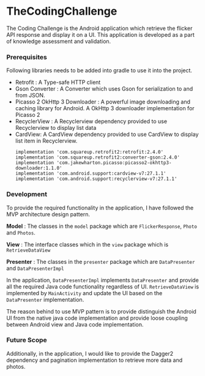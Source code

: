 # TheCodingChallenge
The Coding Challenge is the Android application which retrieve the flicker API response and display it on a UI. This application is developed as a part of knowledge assessment and validation.

### Prerequisites

Following libraries needs to be added into gradle to use it into the project.

* Retrofit : A Type-safe HTTP client
* Gson Converter : A Converter which uses Gson for serialization to and from JSON.
* Picasso 2 OkHttp 3 Downloader : A powerful image downloading and caching library for Android. A OkHttp 3 downloader implementation for Picasso 2
* RecyclerView : A Recyclerview dependency provided to use Recyclerview to display list data
* CardView: A CardView dependency provided to use CardView to display list item in Recyclerview.
    ```
    implementation 'com.squareup.retrofit2:retrofit:2.4.0'
    implementation 'com.squareup.retrofit2:converter-gson:2.4.0'
    implementation 'com.jakewharton.picasso:picasso2-okhttp3-downloader:1.1.0'
    implementation 'com.android.support:cardview-v7:27.1.1'
    implementation 'com.android.support:recyclerview-v7:27.1.1'
   ```

### Development
To provide the required functionality in the application, I have followed the MVP architecture design pattern.

<b>Model</b> : The classes in the `model` package which are `FlickerResponse`, `Photo` and `Photos`.

<b>View</b> : The interface classes which in the `view` package which is `RetrieveDataView`

<b>Presenter</b> : The classes in the `presenter` package which are `DataPresenter` and `DataPresenterImpl`

In the application, `DataPresenterImpl` implements `DataPresenter` and provide all the required Java code functionality regardless of UI.
`RetrieveDataView` is implemented by `MainActivity` and update the UI based on the `DataPresenter` implementation.

The reason behind to use MVP pattern is to provide distinguish the Android UI from the native java code implementation and provide loose coupling between Android view and Java code implementation.

### Future Scope

Additionally, in the application, I would like to provide the Dagger2 dependency and pagination implementation to retrieve more data and photos.
